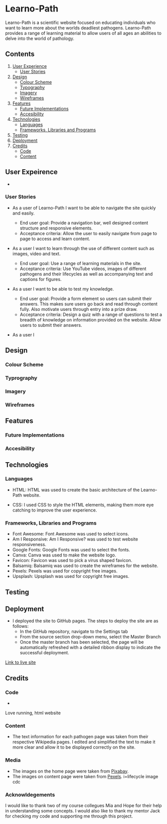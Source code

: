 # Learno-Path

Learno-Path is a scientific website focused on educating individuals who want to learn more about the worlds deadliest pathogens. Learno-Path provides a range of learning material to allow users of all ages an abilities to delve into the world of pathology.

## Contents

1. [User Experience](#user-experience)
   * [User Stories](#user-stories)
2. [Design](#design)
   * [Colour Scheme](#colour-scheme)
   * [Typography](#typography)
   * [Imagery](#imagery)
   * [Wireframes](#wireframes)
3. [Features](#features)
   * [Future Implementations](#future-implementations)
   * [Accesibility](#accesibility)
4. [Technologies](#technologies)
   * [Languages](#languages)
   * [Frameworks, Libraries and Programs](#frameworks-libraries-and-programs)
5. [Testing](#testing)
6. [Deployment](#deployment)
7. [Credits](#credits)
   * [Code](#code)
   * [Content](#c)


## User Expeirence
* 


### User Stories

* As a user of Learno-Path I want to be able to navigate the site quickly and easily.
   * End user goal: Provide a navigation bar, well designed content structure and responsive elements.
   * Acceptance criteria: Allow the user to easily navigate from page to page to access and learn content. 

* As a user I want to learn through the use of different content such as images, video and text.
   * End user goal: Use a range of learning materials in the site.
   * Acceptance criteria: Use YouTube videos, images of different pathogens and their lifecycles as well as accompanying text and captions for 
     figures.

* As a user I want to be able to test my knowledge.
   * End user goal: Provide a form element so users can submit their answers. This makes sure users go back and read through content fully.
     Also motivate users through entry into a prize draw.
   * Acceptance criteria: Design a quiz with a range of questions to test a breadth of knowledge on information provided on the website. Allow 
     users to submit their answers.
     
* As a user I 

## Design

### Colour Scheme

### Typrography

### Imagery

### Wireframes

## Features

### Future Implementations

### Accesibility

## Technologies

### Languages

* HTML: HTML was used to create the basic architecture of the Learno-Path website.

* CSS: I used CSS to style the HTML elements, making them more eye catching to improve the user experience.

### Frameworks, Libraries and Programs

* Font Awesome: Font Awesome was used to select icons.
* Am I Responsive: Am I Responsive? was used to test website responsiveness.
* Google Fonts: Google Fonts was used to select the fonts.
* Canva: Canva was used to make the website logo. 
* Favicon: Favicon was used to pick a virus shaped favicon. 
* Balsamiq: Balsamiq was used to create the wireframes for the website. 
* Pexels: Pexels was used for copyright free images.
* Upsplash: Upsplash was used for copyright free images.



## Testing

## Deployment

* I deployed the site to GitHub pages. The steps to deploy the site are as follows:
   * In the GitHub repository, navigate to the Settings tab
   * From the source section drop-down menu, select the Master Branch
   * Once the master branch has been selected, the page will be automatically refreshed with a detailed ribbon display to indicate the successful deployment.

[Link to live site](https://ktc96.github.io/project-one/)

## Credits

### Code
* 
Love running, html website
### Content

* The text information for each pathogen page was taken from their respective Wikipedia pages. I edited and simplified the text to make it more clear and allow it to be displayed correctly on the site. 

### Media

* The images on the home page were taken from [Pixabay](https://pixabay.com/).
* The images on content page were taken from [Pexels](https://www.pexels.com/).
i=lifecycle image cdc

### Acknowldegements 

I would like to thank two of my course collegues Mia and Hope for their help in understanding some concepts. I would also like to thank my mentor Jack for checking my code and supporting me through this project. 